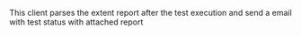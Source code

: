 This client parses the extent report after the test execution and send a email with test status with attached report
